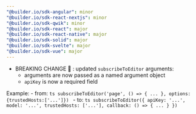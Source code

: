 ```yaml
---
"@builder.io/sdk-angular": minor
"@builder.io/sdk-react-nextjs": minor
"@builder.io/sdk-qwik": minor
"@builder.io/sdk-react": major
"@builder.io/sdk-react-native": major
"@builder.io/sdk-solid": major
"@builder.io/sdk-svelte": major
"@builder.io/sdk-vue": major
---
```


- BREAKING CHANGE 🧨 : updated `subscribeToEditor` arguments:
    - arguments are now passed as a named argument object
    - `apiKey` is now a required field

Example:
    - from:
    ```ts
        subscribeToEditor('page', () => { ... }, options: {trustedHosts:['...']})
    ```
    - to:
    ```ts
        subscribeToEditor({
            apiKey: '...',
            model: '...',
            trustedHosts: ['...'],
            callback: () => { ... }
        })
    ```

